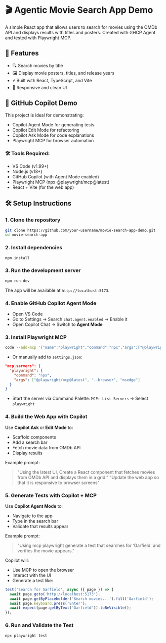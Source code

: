 # 🎬 Agentic Movie Search App Demo 

A simple React app that allows users to search for movies using the OMDb API and displays results with titles and posters. Created with GHCP Agent and tested with Playwright MCP.

## 🚀 Features

- 🔍 Search movies by title
- 🖼️ Display movie posters, titles, and release years
- ⚡ Built with React, TypeScript, and Vite
- 🎨 Responsive and clean UI

## 🤖 GitHub Copilot Demo

This project is ideal for demonstrating:
- Copilot Agent Mode for generating tests  
- Copilot Edit Mode for refactoring  
- Copilot Ask Mode for code explanations  
- Playwright MCP for browser automation

### 🛠️ Tools Required:
- VS Code (v1.99+)
- Node.js (v18+)
- GitHub Copilot (with Agent Mode enabled)
- Playwright MCP (npx @playwright/mcp@latest)
- React + Vite (for the web app)

## 🛠️ Setup Instructions

### 1. Clone the repository

```bash
git clone https://github.com/your-username/movie-search-app-demo.git
cd movie-search-app
```

### 2. Install dependencies

```bash
npm install
```

### 3. Run the development server

```bash
npm run dev
```

The app will be available at `http://localhost:5173`.

### 4. **Enable GitHub Copilot Agent Mode**
- Open VS Code
- Go to Settings → Search `chat.agent.enabled` → Enable it
- Open Copilot Chat → Switch to **Agent Mode**

### 3. **Install Playwright MCP**
```bash
code --add-mcp '{"name":"playwright","command":"npx","args":["@playwright/mcp@latest"]}'
```
- Or manually add to `settings.json`:
```json
"mcp.servers": {
  "playwright": {
    "command": "npx",
    "args": ["@playwright/mcp@latest", "--browser", "msedge"]
  }
}
```
- Start the server via Command Palette: `MCP: List Servers` → Select `playwright`

### 4. **Build the Web App with Copilot**
Use **Copilot Ask** or **Edit Mode** to:
- Scaffold components
- Add a search bar
- Fetch movie data from OMDb API
- Display results

Example prompt:
> "Using the latest UI, Create a React component that fetches movies from OMDb API and displays them in a grid."
> "Update the web app so that it is responsive to browser screens"

### 5. **Generate Tests with Copilot + MCP**
Use **Copilot Agent Mode** to:
- Navigate to the app
- Type in the search bar
- Validate that results appear

Example prompt:
> "Using mcp playwright generate a test that searches for 'Garfield' and verifies the movie appears."

Copilot will:
- Use MCP to open the browser
- Interact with the UI
- Generate a test like:
```ts
test('Search for Garfield', async ({ page }) => {
  await page.goto('http://localhost:5173');
  await page.getByPlaceholder('Search movies...').fill('Garfield');
  await page.keyboard.press('Enter');
  await expect(page.getByText('Garfield')).toBeVisible();
});
```

### 6. **Run and Validate the Test**
```bash
npx playwright test
```


